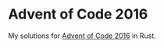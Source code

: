 # Advent of Code 2016

My solutions for [Advent of Code 2016](https://adventofcode.com/2016) in Rust.
 
